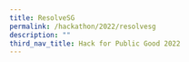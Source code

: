 ```yaml
---
title: ResolveSG
permalink: /hackathon/2022/resolvesg
description: ""
third_nav_title: Hack for Public Good 2022
---
```

